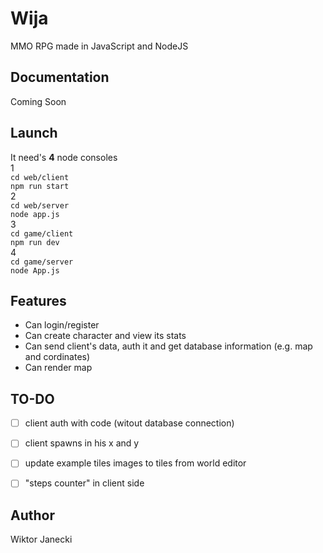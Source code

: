 # Wija

MMO RPG made in JavaScript and NodeJS


## Documentation

Coming Soon


## Launch

It need's **4** node consoles  
1   
`cd web/client`  
`npm run start`  
2  
`cd web/server`  
`node app.js`  
3  
`cd game/client`  
`npm run dev`  
4  
`cd game/server`  
`node App.js`  


## Features

* Can login/register
* Can create character and view its stats
* Can send client's data, auth it and get database information (e.g. map and cordinates)
* Can render map


## TO-DO

* [ ] client auth with code (witout database connection)    
* [ ] client spawns in his x and y  
* [ ] update example tiles images to tiles from world editor  
* [ ] "steps counter" in client side  


## Author

Wiktor Janecki